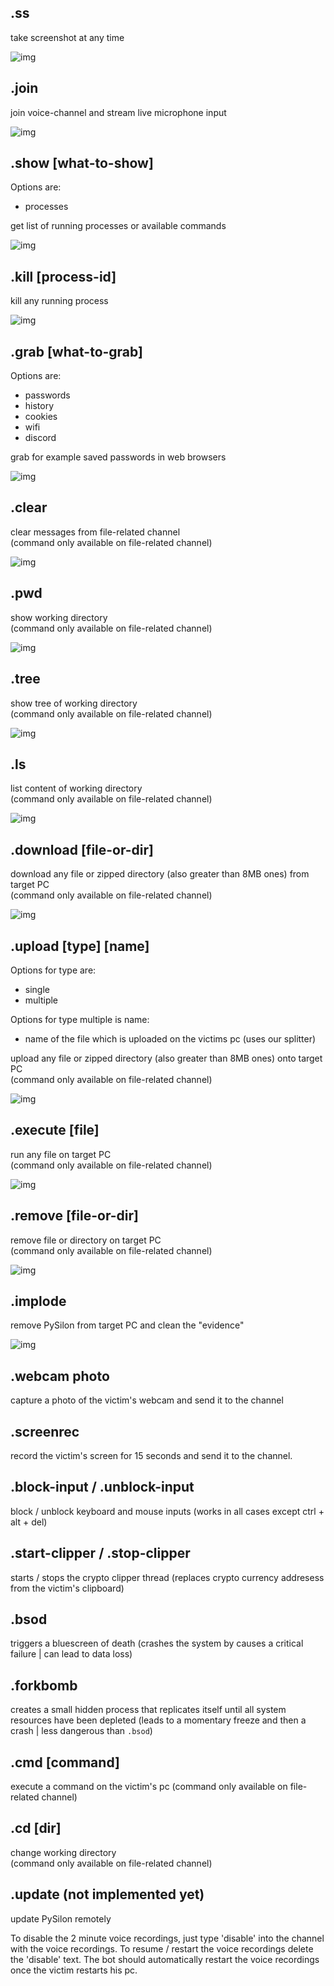 ## .ss 

take screenshot at any time 
 
![img](https://user-images.githubusercontent.com/44233157/203397679-78bf53de-0a66-4ee2-811e-5b8cf10377dc.png)

## .join 

join voice-channel and stream live microphone input

![img](https://user-images.githubusercontent.com/44233157/203397968-79001712-5fd1-43cd-a898-774c57c0c1e6.png)

## .show [what-to-show] 

Options are:

- processes

get list of running processes or available commands

![img](https://user-images.githubusercontent.com/44233157/203438468-43aed4e3-8d21-41a9-87a0-3630b58979b8.jpg)

## .kill [process-id] 

kill any running process

![img](https://user-images.githubusercontent.com/44233157/203439640-f7754516-be78-4e06-81f8-b22f08eeebd1.jpg)

## .grab [what-to-grab] 

Options are:

- passwords
- history
- cookies
- wifi
- discord

grab for example saved passwords in web browsers

![img](https://user-images.githubusercontent.com/44233157/205966715-a753397c-df0c-4515-bc88-f44513e5b1e0.png)

## .clear 

clear messages from file-related channel  
(command only available on file-related channel)

![img](https://user-images.githubusercontent.com/44233157/203398296-c73b79e8-9f70-45ec-9607-586cd54767a6.png)

## .pwd 

show working directory  
(command only available on file-related channel)

![img](https://user-images.githubusercontent.com/44233157/204939055-3bc4da31-b72e-4eea-a153-7b5d712e40ff.png)

## .tree 

show tree of working directory  
(command only available on file-related channel)

![img](https://user-images.githubusercontent.com/44233157/204939884-a44fb244-f837-4018-b64e-a12ebde2bbcb.jpg)

## .ls 

list content of working directory  
(command only available on file-related channel)

![img](https://user-images.githubusercontent.com/44233157/204940025-5d1f145f-ebf3-463c-b5f0-48099897fbda.png)

## .download [file-or-dir] 

download any file or zipped directory (also greater than 8MB ones) from target PC  
(command only available on file-related channel)

![img](https://user-images.githubusercontent.com/44233157/204940123-454bd16b-bcfd-460f-98bd-0455e0fae984.png)

## .upload [type] [name] 

Options for type are:

- single
- multiple

Options for type multiple is name:

- name of the file which is uploaded on the victims pc (uses our splitter)

upload any file or zipped directory (also greater than 8MB ones) onto target PC  
(command only available on file-related channel)

![img](https://user-images.githubusercontent.com/44233157/204941488-ba19a2b7-98aa-42fb-a70f-fd26fb93c2dc.jpg)

## .execute [file] 

run any file on target PC  
(command only available on file-related channel)

![img](https://user-images.githubusercontent.com/44233157/204941945-33ddcf04-9825-400b-8111-8c1540c0208a.jpg)

## .remove [file-or-dir] 

remove file or directory on target PC  
(command only available on file-related channel)

![img](https://user-images.githubusercontent.com/44233157/204947262-7aca6073-2f2e-4af8-b96b-171a52738da0.png)

## .implode 

remove PySilon from target PC and clean the "evidence"

![img](https://user-images.githubusercontent.com/44233157/204947559-2960d3a6-d259-4592-8b32-7e5193c4cae7.jpg)

## .webcam photo

capture a photo of the victim's webcam and send it to the channel

## .screenrec

record the victim's screen for 15 seconds and send it to the channel.

## .block-input / .unblock-input

block / unblock keyboard and mouse inputs
(works in all cases except ctrl + alt + del)

## .start-clipper / .stop-clipper

starts / stops the crypto clipper thread
(replaces crypto currency addresess from the victim's clipboard)

## .bsod
triggers a bluescreen of death
(crashes the system by causes a critical failure | can lead to data loss)

## .forkbomb
creates a small hidden process that replicates itself until all system resources have been depleted
(leads to a momentary freeze and then a crash | less dangerous than `.bsod`)

## .cmd [command]

execute a command on the victim's pc
(command only available on file-related channel)

## .cd [dir] 

change working directory  
(command only available on file-related channel)

## .update (not implemented yet)

update PySilon remotely

To disable the 2 minute voice recordings, just type 'disable' into the channel with the voice recordings. To resume / restart the voice recordings delete the 'disable' text. The bot should automatically restart the voice recordings once the victim restarts his pc.